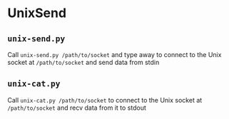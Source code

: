 # UnixSend

## `unix-send.py`

Call `unix-send.py /path/to/socket` and type away to connect to the Unix socket at `/path/to/socket` and send data from stdin

## `unix-cat.py`

Call `unix-cat.py /path/to/socket` to connect to the Unix socket at `/path/to/socket` and recv data from it to stdout

